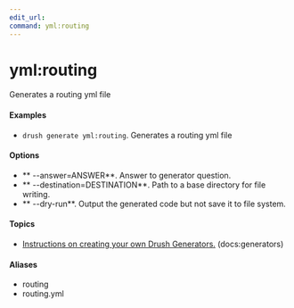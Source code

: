 ```yaml
---
edit_url: 
command: yml:routing
---
```

# yml:routing

Generates a routing yml file

#### Examples

- <code>drush generate yml:routing</code>. Generates a routing yml file

#### Options

- ** --answer=ANSWER**. Answer to generator question.
- ** --destination=DESTINATION**. Path to a base directory for file writing.
- ** --dry-run**. Output the generated code but not save it to file system.

#### Topics

- [Instructions on creating your own Drush Generators.](../../vendor/drush/drush/docs/generators.md) (docs:generators)

#### Aliases

- routing
- routing.yml

